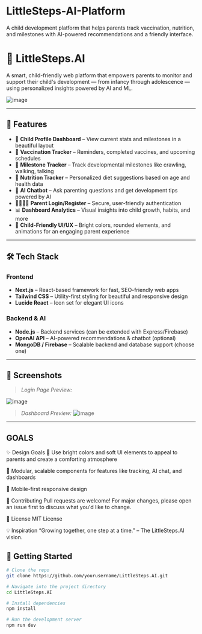 # LittleSteps-AI-Platform
A child development platform that helps parents track vaccination, nutrition, and milestones with AI-powered recommendations and a friendly interface.
# 👣 LittleSteps.AI

A smart, child-friendly web platform that empowers parents to monitor and support their child's development — from infancy through adolescence — using personalized insights powered by AI and ML.

![image](https://github.com/user-attachments/assets/c8d9276d-b7f0-49c5-9a9f-6cc72f80f16b)


---

## 🌟 Features

- 🧒 **Child Profile Dashboard** – View current stats and milestones in a beautiful layout
- 💉 **Vaccination Tracker** – Reminders, completed vaccines, and upcoming schedules
- 🧠 **Milestone Tracker** – Track developmental milestones like crawling, walking, talking
- 🍎 **Nutrition Tracker** – Personalized diet suggestions based on age and health data
- 🤖 **AI Chatbot** – Ask parenting questions and get development tips powered by AI
- 👨‍👩‍👧‍👦 **Parent Login/Register** – Secure, user-friendly authentication
- 📊 **Dashboard Analytics** – Visual insights into child growth, habits, and more
- 🎨 **Child-Friendly UI/UX** – Bright colors, rounded elements, and animations for an engaging parent experience

---

## 🛠️ Tech Stack

### Frontend
- **Next.js** – React-based framework for fast, SEO-friendly web apps
- **Tailwind CSS** – Utility-first styling for beautiful and responsive design
- **Lucide React** – Icon set for elegant UI icons

### Backend & AI
- **Node.js** – Backend services (can be extended with Express/Firebase)
- **OpenAI API** – AI-powered recommendations & chatbot (optional)
- **MongoDB / Firebase** – Scalable backend and database support (choose one)

---

## 📸 Screenshots

> *Login Page Preview:*

![image](https://github.com/user-attachments/assets/527324b6-613d-49bd-a701-d909e73dc22b)

 <!-- Add the actual screenshot path -->

> *Dashboard Preview:*
![image](https://github.com/user-attachments/assets/1db1729e-3c5c-43b7-bd5f-8344d8274b39)

---
## GOALS
✨ Design Goals
🌈 Use bright colors and soft UI elements to appeal to parents and create a comforting atmosphere

🧩 Modular, scalable components for features like tracking, AI chat, and dashboards

📱 Mobile-first responsive design

🤝 Contributing
Pull requests are welcome! For major changes, please open an issue first to discuss what you'd like to change.

📄 License
MIT License

💡 Inspiration
“Growing together, one step at a time.” – The LittleSteps.AI vision.

## 🚀 Getting Started

```bash
# Clone the repo
git clone https://github.com/yourusername/LittleSteps.AI.git

# Navigate into the project directory
cd LittleSteps.AI

# Install dependencies
npm install

# Run the development server
npm run dev



